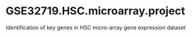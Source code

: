 # GSE32719.HSC.microarray.project
Identification of key genes in HSC micro-array gene expression dataset
